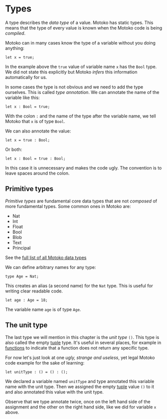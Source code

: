 # Types

A type describes the *data type* of a value. Motoko has static types. This means that the type of every value is known when the Motoko code is being *compiled*.

Motoko can in many cases know the type of a variable without you doing anything:

```motoko
let x = true;
```

In the example above the `true` value of variable name `x` has the `Bool` type. We did not state this explicitly but Motoko *infers* this information automatically for us.

In some cases the type is not obvious and we need to add the type ourselves. This is called *type annotation*. We can annotate the name of the variable like this:

```motoko
let x : Bool = true;
```

With the colon `:` and the name of the type after the variable name, we tell Motoko that `x` is of type `Bool`.

We can also annotate the value:

```motoko
let x = true : Bool;
```

Or both:

```motoko
let x : Bool = true : Bool;
```
    
In this case it is unnecessary and makes the code ugly. The convention is to leave spaces around the colon.

## Primitive types
*Primitive types* are fundamental core data types that are not *composed* of more fundamental types. Some common ones in Motoko are:  
- Nat
- Int
- Float
- Bool
- Blob
- Text
- Principal

See the [full list of all Motoko data types](https://internetcomputer.org/docs/current/developer-docs/build/cdks/motoko-dfinity/language-manual#primitive-types)
 
We can define arbitrary names for any type:

```motoko
type Age = Nat;
```   

This creates an alias (a second name) for the `Nat` type. This is useful for writing clear readable code.

```motoko
let age : Age = 18; 
```

The variable name `age` is of type `Age`. 

## The unit type
The last type we will mention in this chapter is the *unit type* `()`. This type is also called the empty [tuple](types/tuples.html) type. It's useful in several places, for example in [functions](functions.html) to indicate that a function does not return any specific type.

For now let's just look at one *ugly, strange and useless*, yet legal Motoko code example for the sake of learning:

```motoko
let unitType : () = () : ();
```

We declared a variable named `unitType` and type annotated this variable name with the unit type. Then we assigned the empty [tuple](types/tuples.html) value `()` to it and also annotated this value with the unit type. 

Observe that we type annotate twice, once on the left hand side of the assignment and the other on the right hand side, like we did for variable `x` above.



